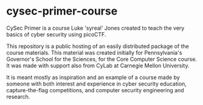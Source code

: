 # cysec-primer-course
CySec Primer is a course Luke 'syreal' Jones created to teach the very basics of cyber security using picoCTF.

This repository is a public hosting of an easily distributed package of the course materials. This material was created initially for Pennsylvania's Governor's School for the Sciences, for the Core Computer Science course. It was made with support also from CyLab at Carnegie Mellon University.

It is meant mostly as inspiration and an example of a course made by someone with both interest and experience in cyber security education, capture-the-flag competitions, and computer security engineering and research.
